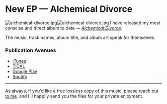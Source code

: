 # New EP — Alchemical Divorce

 ![alchemical-divorce.jpg](http://images.squarespace-cdn.com/content/v1/665498111876725f7613f1e6/1719666519697-4P3WV2L1E40ZXEXQS6MH/db3a3-b85a8-alchemical-divorce.jpg)![alchemical-divorce.jpg]()   I have released my most conscise and direct album to date — [*Alchemical Divorce*](https://www.kennethreitz.org/alchemical-divorce/).

 The music, track names, album title, and album art speak for themselves.

 ### Publication Avenues

 * [iTunes](https://itunes.apple.com/us/album/alchemical-divorce-ep/1309427027)
* [TIDAL](https://tidal.com/album/80989977)
* [Google Play](https://play.google.com/store/music/album/Infinite_State_Alchemical_Divorce?id=Bbtg7zvq6n4tui7edxowyjchgk4)
* [Spotify](https://open.spotify.com/album/29bpi4yVG3IztAizkgHk3R)



---

 As always, if you'd like a free lossless copy of this music, please [reach out to me](mailto:me@kennethreitz.org), and I'll happily send you the files for your private enjoyment.
